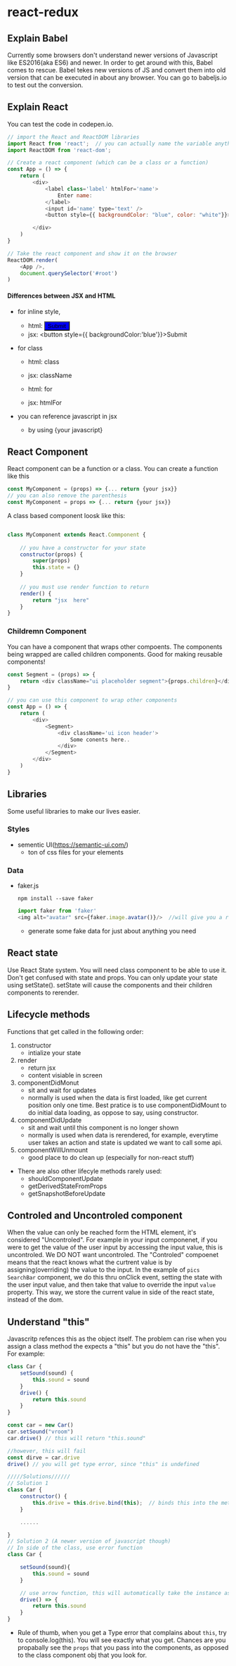 # react-redux

## Explain Babel
Currently some browsers don't understand newer versions of Javascript like ES2016(aka ES6) and newer. In order to get around with this, Babel comes to rescue. Babel tekes new versions of JS and convert them into old version that can be executed in about any browser. You can go to babeljs.io to test out the conversion.

## Explain React
You can test the code in codepen.io.
```javascript
// import the React and ReactDOM libraries
import React from 'react';  // you can actually name the variable anything you want, like "MyReact"
import ReactDOM from 'react-dom';

// Create a react component (which can be a class or a function)
const App = () => {
	return (
		<div>
			<label class='label' htmlFor='name'>
				Enter name:
			</label>
			<input id='name' type='text' />
			<button style={{ backgroundColor: "blue", color: "white"}}>Submit</button>

		</div>
	) 
}

// Take the react component and show it on the browser
ReactDOM.render(
	<App />,
	document.querySelector('#root')
)


```
#### Differences between JSX and HTML
- for inline style, 
  - html: <button style='background-color: blue'>Submit</button>
  - jsx: <button style={{ backgroundColor:'blue'}}>Submit</button>

- for class
  - html: class
  - jsx: className

  - html: for
  - jsx: htmlFor
- you can reference javascript in jsx
  - by using {your javascript}

## React Component
React component can be a function or a class.
You can create a function like this
```javascript
const MyComponent = (props) => {... return {your jsx}}
// you can also remove the parenthesis
const MyComponent = props => {... return {your jsx}}
```
A class based component loosk like this:
```javascript

class MyComponent extends React.Commponent {
    
	// you have a constructor for your state 
   	constructor(props) {
		super(props)
		this.state = {}
	}
    
	// you must use render function to return
	render() {
		return "jsx  here"
	}
}

```

### Childremn Component
You can have a component that wraps other compoents. The components being wrapped are called children components. Good for making reusable components!
```javascript
const Segment = (props) => {
	return <div className="ui placeholder segment">{props.children}</div>
}

// you can use this component to wrap other components
const App = () => {
	return (
		<div>
			<Segment>
				<div className='ui icon header'>
					Some conents here..
				</div>
			</Segment>
		</div>
	)
}

```

## Libraries
 Some useful libraries to make our lives easier.

### Styles 
 - sementic UI(https://semantic-ui.com/)
   - ton of css files for your elements

### Data
  - faker.js
    ```
	npm install --save faker
	```
	```javascript
	import faker from 'faker'
	<img alt="avatar" src={faker.image.avatar()}/>  //will give you a random image


	```
    - generate some fake data for just about anything you need


## React state
Use React State system. You will need class component to be able to use it. Don't get confused with state and props. You can only update your state using setState(). setState will cause the components and their children components to rerender.


## Lifecycle methods
Functions that get called in the following order:
1. constructor
	- intialize your state
2. render
	- return jsx
	- content visiable in screen
3. componentDidMonut
	- sit and wait for updates
	- normally is used when the data is first loaded, like get current position only one time. Best pratice is to use componentDidMount to do initial data loading, as oppose to say, using constructor.
4. componentDidUpdate
	- sit and wait until this component is no longer shown
	- normally is used when data is rerendered, for example, everytime user takes an action and state is updated we want to call some api.
5. componentWillUnmount
	- good place to do clean up (especially for non-react stuff) 

- There are also other lifecyle methods rarely used:
	- shouldComponentUpdate
	- getDerivedStateFromProps
	- getSnapshotBeforeUpdate

## Controled and Uncontroled component
When the value can only be reached form the HTML element, it's considered "Uncontroled". For example in your input componenet, if you were to get the value of the user input by accessing the input value, this is uncontroled. We DO NOT want uncontroled.
The "Controled" compoenet means that the react knows what the curtrent value is by assigning(overriding) the value to the input.
In the example of `pics` `SearchBar` component, we do this thru onClick event, setting the state with the user input value, and then take that value to override the input `value` property. This way, we store the current value in side of the react state, instead of the dom.

## Understand "this"
Javascritp refences this as the object itself. The problem can rise when you assign a class method the expects a "this" but you do not have the "this". For example:
```javascript
class Car {
	setSound(sound) {
		this.sound = sound
	}
	drive() {
		return this.sound
	}
}

const car = new Car()
car.setSound("vroom")
car.drive() // this will return "this.sound"

//however, this will fail
const dirve = car.drive 
drive() // you will get type error, since "this" is undefined

/////Solutions//////
// Solution 1
class Car {
	constructor() {
		this.drive = this.drive.bind(this);  // binds this into the method so it will have access to "this" 
	}

	......

}
// Solution 2 (A newer version of javascript though)
// In side of the class, use error function
class Car {

	setSound(sound){
		this.sound = sound
	}

	// use arrow function, this will automatically take the instance as this
	drive() => {
		return this.sound
	}
}


```
- Rule of thumb, when you get a Type error that complains about `this`, try to console.log(this). You will see exactly what you get. Chances are you propabally see the `props` that you pass into the components, as opposed to the class component obj that you look for.
